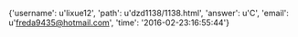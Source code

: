 {'username': u'lixue12', 'path': u'dzd1138/1138.html', 'answer': u'C', 'email': u'freda9435@hotmail.com', 'time': '2016-02-23:16:55:44'}